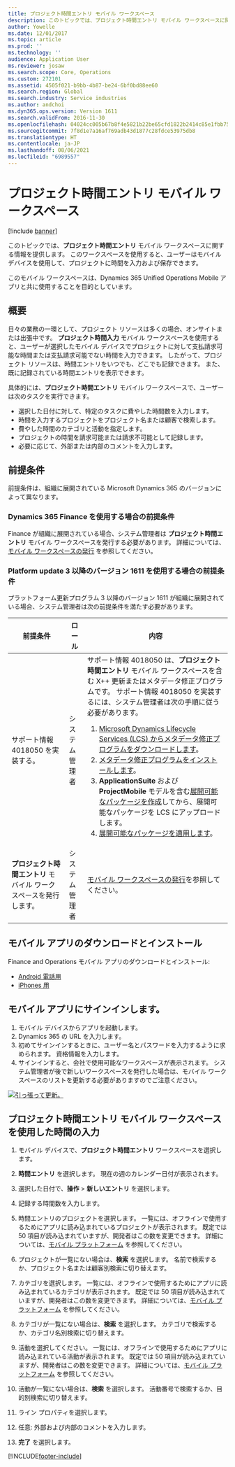 ```yaml
---
title: プロジェクト時間エントリ モバイル ワークスペース
description: このトピックでは、プロジェクト時間エントリ モバイル ワークスペースに関する情報を提供します。 このワークスペースを使用すると、ユーザーはモバイル デバイスを使用して、プロジェクトに時間を入力および保存できます。
author: Yowelle
ms.date: 12/01/2017
ms.topic: article
ms.prod: ''
ms.technology: ''
audience: Application User
ms.reviewer: josaw
ms.search.scope: Core, Operations
ms.custom: 272101
ms.assetid: 4505f021-b9bb-4b87-be24-6bf0bd88ee60
ms.search.region: Global
ms.search.industry: Service industries
ms.author: andchoi
ms.dyn365.ops.version: Version 1611
ms.search.validFrom: 2016-11-30
ms.openlocfilehash: 04024cc005b67b8f4e5821b22be65cfd1822b2414c85e1fbb75c3b2ac4339dc4
ms.sourcegitcommit: 7f8d1e7a16af769adb43d1877c28fdce53975db8
ms.translationtype: HT
ms.contentlocale: ja-JP
ms.lasthandoff: 08/06/2021
ms.locfileid: "6989557"
---
```

# <a name="project-time-entry-mobile-workspace"></a>プロジェクト時間エントリ モバイル ワークスペース

[!include [banner](../includes/banner.md)]

このトピックでは、**プロジェクト時間エントリ** モバイル ワークスペースに関する情報を提供します。 このワークスペースを使用すると、ユーザーはモバイル デバイスを使用して、プロジェクトに時間を入力および保存できます。

このモバイル ワークスペースは、Dynamics 365 Unified Operations Mobile アプリと共に使用することを目的としています。 

## <a name="overview"></a>概要
日々の業務の一環として、プロジェクト リソースは多くの場合、オンサイトまたは出張中です。 **プロジェクト時間入力** モバイル ワークスペースを使用すると、ユーザーが選択したモバイル デバイスでプロジェクトに対して支払請求可能な時間または支払請求可能でない時間を入力できます。 したがって、プロジェクト リソースは、時間エントリをいつでも、どこでも記録できます。 また、既に記録されている時間エントリを表示できます。 

具体的には、**プロジェクト時間エントリ** モバイル ワークスペースで、ユーザーは次のタスクを実行できます。

-   選択した日付に対して、特定のタスクに費やした時間数を入力します。
-   時間を入力するプロジェクトをプロジェクト名または顧客で検索します。
-   費やした時間のカテゴリと活動を指定します。
-   プロジェクトの時間を請求可能または請求不可能として記録します。
-   必要に応じて、外部または内部のコメントを入力します。

## <a name="prerequisites"></a>前提条件
前提条件は、組織に展開されている Microsoft Dynamics 365 のバージョンによって異なります。

### <a name="prerequisites-if-you-use-dynamics-365-finance"></a>Dynamics 365 Finance を使用する場合の前提条件
Finance が組織に展開されている場合、システム管理者は **プロジェクト時間エントリ** モバイル ワークスペースを発行する必要があります。 詳細については、[モバイル ワークスペースの発行](/dynamics365/fin-ops-core/dev-itpro/mobile-apps/publish-mobile-workspace) を参照してください。

### <a name="prerequisites-if-you-use-version-1611-with-platform-update-3-or-later"></a>Platform update 3 以降のバージョン 1611 を使用する場合の前提条件
プラットフォーム更新プログラム 3 以降のバージョン 1611 が組織に展開されている場合、システム管理者は次の前提条件を満たす必要があります。 

<table>
<thead>
<tr class="header">
<th>前提条件</th>
<th>ロール</th>
<th>内容</th>
</tr>
</thead>
<tbody>
<tr class="odd">

<td>サポート情報 4018050 を実装する。</td>
<td>システム管理者</td>
<td>サポート情報 4018050 は、<strong>プロジェクト時間エントリ</strong> モバイル ワークスペースを含む X++ 更新またはメタデータ修正プログラムです。 サポート情報 4018050 を実装するには、システム管理者は次の手順に従う必要があります。
<ol>
<li><a href="/dynamics365/fin-ops-core/dev-itpro/migration-upgrade/download-hotfix-lcs">Microsoft Dynamics Lifecycle Services (LCS) からメタデータ修正プログラムをダウンロードします</a>。</li>
<li><a href="/dynamics365/fin-ops-core/dev-itpro/migration-upgrade/install-metadata-hotfix-package">メタデータ修正プログラムをインストールします</a>。</li>
<li><strong>ApplicationSuite</strong> および <strong>ProjectMobile</strong> モデルを含む<a href="/dynamics365/fin-ops-core/dev-itpro/deployment/create-apply-deployable-package">展開可能なパッケージを作成</a>してから、展開可能なパッケージを LCS にアップロードします。</li>
<li><a href="/dynamics365/fin-ops-core/dev-itpro/deployment/apply-deployable-package-system">展開可能なパッケージを適用します</a>。</li>

</ol></td>
</tr>
<tr class="even">
<td><strong>プロジェクト時間エントリ</strong> モバイル ワークスペースを発行します。</td>
<td>システム管理者</td>
<td><a href="/dynamics365/fin-ops-core/dev-itpro/mobile-apps/publish-mobile-workspace">モバイル ワークスペースの発行</a>を参照してください。</td>
</tr>
</tbody>
</table>

## <a name="download-and-install-the-mobile-app"></a>モバイル アプリのダウンロードとインストール

Finance and Operations モバイル アプリのダウンロードとインストール:

-   [Android 電話用](https://go.microsoft.com/fwlink/?linkid=850662)
-   [iPhones 用](https://go.microsoft.com/fwlink/?linkid=850663)

## <a name="sign-in-to-the-mobile-app"></a>モバイル アプリにサインインします。
1.  モバイル デバイスからアプリを起動します。
2.  Dynamics 365 の URL を入力します。
3.  初めてサインインするときに、ユーザー名とパスワードを入力するように求められます。 資格情報を入力します。
4.  サインインすると、会社で使用可能なワークスペースが表示されます。 システム管理者が後で新しいワークスペースを発行した場合は、モバイル ワークスペースのリストを更新する必要がありますのでご注意ください。

[![引っ張って更新。](./media/pull-to-refresh-list-of-workspaces-183x300.png)](./media/pull-to-refresh-list-of-workspaces.png)

## <a name="enter-time-by-using-the-project-time-entry-mobile-workspace"></a>プロジェクト時間エントリ モバイル ワークスペースを使用した時間の入力
1.  モバイル デバイスで、**プロジェクト時間エントリ** ワークスペースを選択します。
2.  **時間エントリ** を選択します。 現在の週のカレンダー日付が表示されます。
3.  選択した日付で、**操作** &gt; **新しいエントリ** を選択します。
4.  記録する時間数を入力します。
5.  時間エントリのプロジェクトを選択します。 一覧には、オフラインで使用するためにアプリに読み込まれているプロジェクトが表示されます。 既定では 50 項目が読み込まれていますが、開発者はこの数を変更できます。 詳細については、[モバイル プラットフォーム](/dynamics365/fin-ops-core/dev-itpro/mobile-apps/mobile-app-home-page) を参照してください。
6.  プロジェクトが一覧にない場合は、**検索** を選択します。 名前で検索するか、プロジェクト名または顧客別検索に切り替えます。
7.  カテゴリを選択します。 一覧には、オフラインで使用するためにアプリに読み込まれているカテゴリが表示されます。 既定では 50 項目が読み込まれていますが、開発者はこの数を変更できます。 詳細については、[モバイル プラットフォーム](/dynamics365/fin-ops-core/dev-itpro/mobile-apps/mobile-app-home-page) を参照してください。
8.  カテゴリが一覧にない場合は、**検索** を選択します。 カテゴリで検索するか、カテゴリ名別検索に切り替えます。
9.  活動を選択してください。 一覧には、オフラインで使用するためにアプリに読み込まれている活動が表示されます。 既定では 50 項目が読み込まれていますが、開発者はこの数を変更できます。 詳細については、[モバイル プラットフォーム](/dynamics365/fin-ops-core/dev-itpro/mobile-apps/mobile-app-home-page) を参照してください。
10. 活動が一覧にない場合は、**検索** を選択します。 活動番号で検索するか、目的別検索に切り替えます。

11. ライン プロパティを選択します。
12. 任意: 外部および内部のコメントを入力します。
13. **完了** を選択します。


[!INCLUDE[footer-include](../includes/footer-banner.md)]